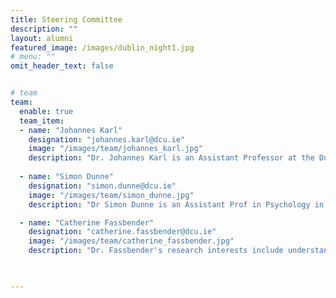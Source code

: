 ```yaml
---
title: Steering Committee
description: ""
layout: alumni
featured_image: /images/dublin_night1.jpg
# menu: ""
omit_header_text: false


# team
team:
  enable: true
  team_item:
  - name: "Johannes Karl"
    designation: "johannes.karl@dcu.ie"
    image: "/images/team/johannes_karl.jpg"
    description: "Dr. Johannes Karl is an Assistant Professor at the Dublin City University. His current work broadly focuses on the origin and expression of individual differences in personality, values, and mindfulness. He has published on cross-cultural approaches to mindfulness, cross-temporal investigations of personality in literature using text mining, and network-perspectives on individual differences. His ongoing research projects include quantitative approaches to philosophy as way of live, the use of network statistics in cross-cultural psychology, and state-trait interactions of mindfulness."
    
  - name: "Simon Dunne"
    designation: "simon.dunne@dcu.ie"
    image: "/images/team/simon_dunne.jpg"
    description: "Dr Simon Dunne is an Assistant Prof in Psychology in the School of Psychology in the Faculty of Science and Health in DCU. His primary research interests include cancer survivorship, psycho-oncology, existential issues in health and illness, the body and self in illness and wellness and stigma/discrimination of marginalised groups. He is a Principal Investigator in the Psycho-Oncology/Cancer Survivorship stream of the DCU Cancer Research Group, is part of the steering group of the Irish Psycho-Social Oncology Network (IPSON) and has been Principal Investigator or co-investigator on a number of research projects funded by the Health Research Board, Irish Research Council and Irish Cancer Society. His research draws upon quantitative, qualitative and mixed methodologies and he is particularly interested in the interface between open science and ethics in the context of processing sensitive data."

  - name: "Catherine Fassbender"
    designation: "catherine.fassbender@dcu.ie"
    image: "/images/team/catherine_fassbender.jpg"
    description: "Dr. Fassbender's research interests include understanding the neural correlates of cognitive control processes in clinical disorders, examining cognition and reward processing following long-term substance abuse, determining neural risk factors for relapse from sobriety in substance users and examining the neural and behavioural risk factors for substance abuse in adolescents.  She conducts her research using behavioural, functional neuroimaging and electrophysiological methods. Dr. Fassbender’s goal is to better understand the cognitive impairments in clinical disorders in order to inform targeted treatments. She is also interested in identifying patterns of brain and behaviour function that will inform the early identification of individuals vulnerable to substance dependence with the goal of prevention."

  

---
```

